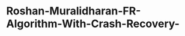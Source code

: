 Roshan-Muralidharan-FR-Algorithm-With-Crash-Recovery-
=====================================================
